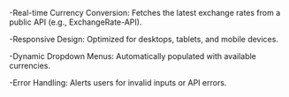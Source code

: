 -Real-time Currency Conversion: Fetches the latest exchange rates from a public API (e.g., ExchangeRate-API).

-Responsive Design: Optimized for desktops, tablets, and mobile devices.

-Dynamic Dropdown Menus: Automatically populated with available currencies.

-Error Handling: Alerts users for invalid inputs or API errors.
